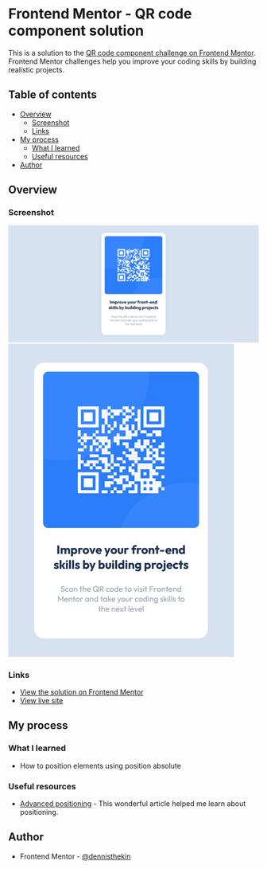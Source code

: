 # Frontend Mentor - QR code component solution

This is a solution to the [QR code component challenge on Frontend Mentor](https://www.frontendmentor.io/challenges/qr-code-component-iux_sIO_H). Frontend Mentor challenges help you improve your coding skills by building realistic projects. 

## Table of contents

- [Overview](#overview)
  - [Screenshot](#screenshot)
  - [Links](#links)
- [My process](#my-process)
  - [What I learned](#what-i-learned)
  - [Useful resources](#useful-resources)
- [Author](#author)

## Overview

### Screenshot

![desktop-view](images/desktop-view.png)
![mobile-view](images/mobile-view.png)


### Links

- [View the solution on Frontend Mentor](https://www.frontendmentor.io/solutions/centered-card-using-absolute-positioning-FESwaiIXi_)
- [View live site](https://qr-code-component-denniskin.vercel.app/)

## My process

### What I learned

- How to position elements using position absolute

### Useful resources

- [Advanced positioning](https://www.internetingishard.com/html-and-css/advanced-positioning/) - This wonderful article helped me learn about positioning. 

## Author

- Frontend Mentor - [@dennisthekin](https://www.frontendmentor.io/profile/dennisthekin)
